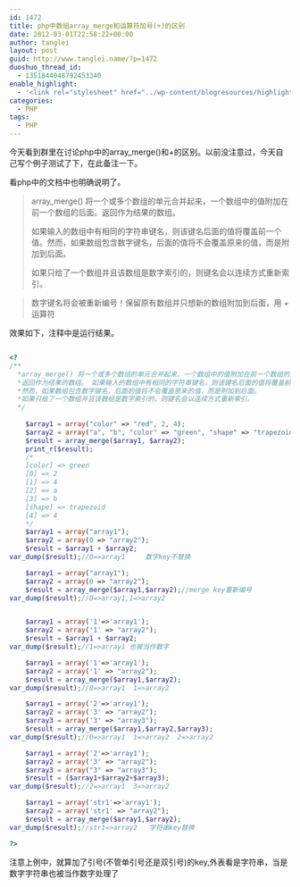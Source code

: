 ```yaml
---
id: 1472
title: php中数组array_merge和运算符加号(+)的区别
date: 2012-03-01T22:58:22+00:00
author: tanglei
layout: post
guid: http://www.tanglei.name/?p=1472
duoshuo_thread_id:
  - 1351844048792453340
enable_highlight:
  - '<link rel="stylesheet" href="../wp-content/blogresources/highlightconfig/highlight.default.min.css"><script src="../wp-content/blogresources/highlightconfig/jquery-2.1.4.min.js"></script><script src="../wp-content/blogresources/highlightconfig/enable_highlight.js"></script>'
categories:
  - PHP
tags:
  - PHP
---
```

今天看到群里在讨论php中的array_merge()和+的区别。以前没注意过，今天自己写个例子测试了下，在此备注一下。
  
看php中的文档中也明确说明了。

> array_merge() 将一个或多个数组的单元合并起来，一个数组中的值附加在前一个数组的后面。返回作为结果的数组。 
> 
> 如果输入的数组中有相同的字符串键名，则该键名后面的值将覆盖前一个值。然而，如果数组包含数字键名，后面的值将不会覆盖原来的值，而是附加到后面。 
> 
> 如果只给了一个数组并且该数组是数字索引的，则键名会以连续方式重新索引。
  
> 数字键名将会被重新编号！保留原有数组并只想新的数组附加到后面，用 + 运算符 

效果如下，注释中是运行结果。

```php

<?
/**
  *array_merge() 将一个或多个数组的单元合并起来，一个数组中的值附加在前一个数组的后面。
  *返回作为结果的数组。 如果输入的数组中有相同的字符串键名，则该键名后面的值将覆盖前一个值。
  *然而，如果数组包含数字键名，后面的值将不会覆盖原来的值，而是附加到后面。 
  *如果只给了一个数组并且该数组是数字索引的，则键名会以连续方式重新索引。
  */
	
	$array1 = array("color" => "red", 2, 4);
	$array2 = array("a", "b", "color" => "green", "shape" => "trapezoid", 4);
	$result = array_merge($array1, $array2);
	print_r($result);
	/*
	[color] => green
	[0] => 2
	[1] => 4
	[2] => a
	[3] => b
	[shape] => trapezoid
	[4] => 4
	*/
	$array1 = array("array1");
	$array2 = array(0 => "array2");
	$result = $array1 + $array2;
var_dump($result);//0=>array1     数字key不替换

	$array1 = array("array1");
	$array2 = array(0 => "array2");
	$result = array_merge($array1,$array2);//merge key重新编号
var_dump($result);//0=>array1,1=>array2


	$array1 = array('1'=>'array1');
	$array2 = array('1' => "array2");
	$result = $array1 + $array2;
var_dump($result);//1=>array1 也被当作数字

	$array1 = array('1'=>'array1');
	$array2 = array('1' => "array2");
	$result = array_merge($array1,$array2);
var_dump($result);//0=>array1  1=>array2

	$array1 = array('2'=>'array1');
	$array2 = array('3' => "array2");
	$array3 = array('3' => "array3");
	$result = array_merge($array1,$array2,$array3);
var_dump($result);//0=>array1  1=>array2  2=>array2

	$array1 = array('2'=>'array1');
	$array2 = array('3' => "array2");
	$array3 = array("3" => "array3");
	$result = ($array1+$array2+$array3);
var_dump($result);//2=>array1  3=>array2

	$array1 = array('str1'=>'array1');
	$array2 = array('str1' => "array2");
	$result = array_merge($array1,$array2);
var_dump($result);//str1=>array2   字符串key替换

?>
```

注意上例中，就算加了引号(不管单引号还是双引号)的key,外表看是字符串，当是数字字符串也被当作数字处理了
